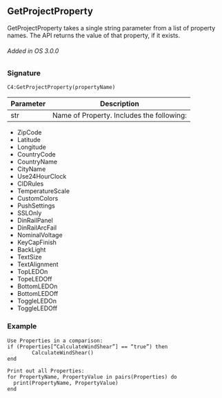 ## GetProjectProperty

GetProjectProperty takes a single string parameter from a list of property names. The API returns the value of that property, if it exists.

###### Added in OS 3.0.0


### Signature

`C4:GetProjectProperty(propertyName)`


| Parameter | Description |
| --- | --- |
| str | Name of Property. Includes the following: |

- ZipCode
- Latitude
- Longitude
- CountryCode
- CountryName
- CityName
- Use24HourClock
- CIDRules
- TemperatureScale
- CustomColors
- PushSettings
- SSLOnly
- DinRailPanel
- DinRailArcFail
- NominalVoltage
- KeyCapFinish
- BackLight
- TextSize
- TextAlignment
- TopLEDOn
- TopeLEDOff
- BottomLEDOn
- BottomLEDOff
- ToggleLEDOn
- ToggleLEDOff


### Example

```
Use Properties in a comparison:
if (Properties[“CalculateWindShear”] == “true”) then
    	CalculateWindShear()
end

Print out all Properties:
for PropertyName, PropertyValue in pairs(Properties) do 
  print(PropertyName, PropertyValue)
end
```